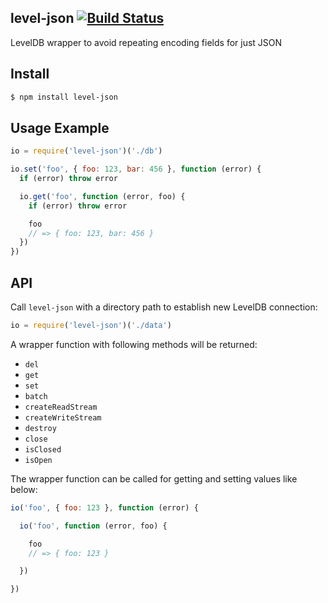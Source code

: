 ## level-json  [![Build Status](https://travis-ci.org/azer/level-json.png)](https://travis-ci.org/azer/level-json)

LevelDB wrapper to avoid repeating encoding fields for just JSON

## Install

```bash
$ npm install level-json
```

## Usage Example

```js
io = require('level-json')('./db')

io.set('foo', { foo: 123, bar: 456 }, function (error) {
  if (error) throw error

  io.get('foo', function (error, foo) {
    if (error) throw error

    foo
    // => { foo: 123, bar: 456 }
  })
})
```

## API

Call `level-json` with a directory path to establish new LevelDB connection:

```js
io = require('level-json')('./data')
```

A wrapper function with following methods will be returned:

* `del`
* `get`
* `set`
* `batch`
* `createReadStream`
* `createWriteStream`
* `destroy`
* `close`
* `isClosed`
* `isOpen`

The wrapper function can be called for getting and setting values like below:

```js
io('foo', { foo: 123 }, function (error) {

  io('foo', function (error, foo) {

    foo
    // => { foo: 123 }

  })

})
```
